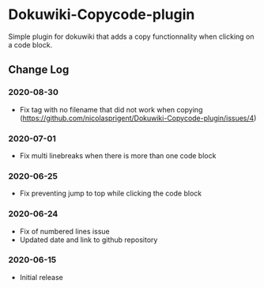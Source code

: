 # Dokuwiki-Copycode-plugin

Simple plugin for dokuwiki that adds a copy functionnality when clicking on a code block.

## Change Log

### 2020-08-30
- Fix <file> tag with no filename that did not work when copying (https://github.com/nicolasprigent/Dokuwiki-Copycode-plugin/issues/4)
### 2020-07-01
- Fix multi linebreaks when there is more than one code block
### 2020-06-25
- Fix preventing jump to top while clicking the code block
### 2020-06-24
- Fix of numbered lines issue
- Updated date and link to github repository
### 2020-06-15
- Initial release
